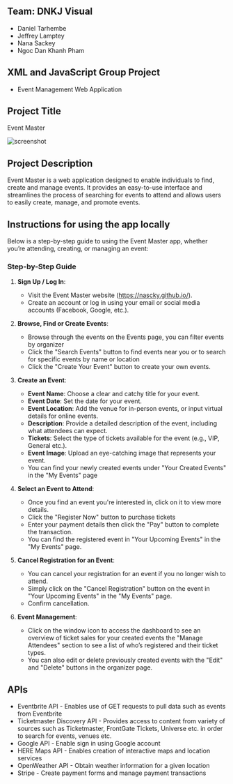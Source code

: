 ## Team: DNKJ Visual
- Daniel Tarhembe
- Jeffrey Lamptey
- Nana Sackey
- Ngoc Dan Khanh Pham


## XML and JavaScript Group Project
- Event Management Web Application

## Project Title
Event Master

![screenshot](https://github.com/user-attachments/assets/86c0e009-7bc0-416e-b89a-025591ffd84c)


## Project Description
Event Master is a web application designed to enable individuals to find, create and manage events. It provides an easy-to-use interface and streamlines the process of searching for events to attend and allows users to easily create, manage, and promote events. 

## Instructions for using the app locally

Below is a step-by-step guide to using the Event Master app, whether you’re attending, creating, or managing an event:

### **Step-by-Step Guide**

1. **Sign Up / Log In**:
   - Visit the Event Master website (https://nascky.github.io/).
   - Create an account or log in using your email or social media accounts (Facebook, Google, etc.).

2. **Browse, Find or Create Events**:
   - Browse through the events on the Events page, you can filter events by organizer
   - Click the "Search Events" button to find events near you or to search for specific events by name or location
   - Click the "Create Your Event" button to create your own events.

3. **Create an Event**:
   - **Event Name**: Choose a clear and catchy title for your event.
   - **Event Date**: Set the date for your event.
   - **Event Location**: Add the venue for in-person events, or input virtual details for online events.
   - **Description**: Provide a detailed description of the event, including what attendees can expect.
   - **Tickets**: Select the type of tickets available for the event (e.g., VIP, General etc.).
   - **Event Image**: Upload an eye-catching image that represents your event.
   - You can find your newly created events under "Your Created Events" in the "My Events" page

4. **Select an Event to Attend**:
   - Once you find an event you're interested in, click on it to view more details.
   - Click the "Register Now" button to purchase tickets
   - Enter your payment details then click the "Pay" button to complete the transaction.
   - You can find the registered event in "Your Upcoming Events" in the "My Events" page.

5. **Cancel Registration for an Event**:
   - You can cancel your registration for an event if you no longer wish to attend.
   - Simply click on the "Cancel Registration" button on the event in "Your Upcoming Events" in the "My Events" page.
   - Confirm cancellation.

6. **Event Management**:
   - Click on the window icon to access the dashboard to see an overview of ticket sales for your created events the "Manage Attendees" section to see a list of who’s registered and their ticket types.
   - You can also edit or delete previously created events with the "Edit" and "Delete" buttons in the organizer page.

## APIs
- Eventbrite API - Enables use of GET requests to pull data such as events from Eventbrite
- Ticketmaster Discovery API - Provides access to content from variety of sources such as Ticketmaster, FrontGate Tickets, Universe etc. in order to search for events, venues etc.
- Google API - Enable sign in using Google account
- HERE Maps API - Enables creation of interactive maps and location services
- OpenWeather API - Obtain weather information for a given location
- Stripe - Create payment forms and manage payment transactions
